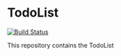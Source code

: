 # TodoList

[![Build Status](https://img.shields.io/travis/abcoathup/TodoList.svg?branch=master&style=flat-square)](https://travis-ci.org/abcoathup/TodoList)

This repository contains the TodoList